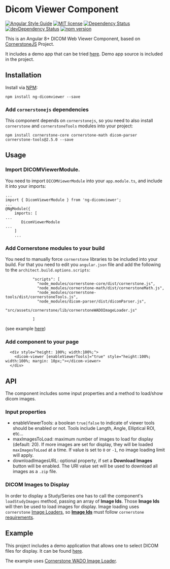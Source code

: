 # Dicom Viewer Component

[![Angular Style Guide](https://mgechev.github.io/angular2-style-guide/images/badge.svg)](https://angular.io/styleguide)
[![MIT license](http://img.shields.io/badge/license-MIT-brightgreen.svg)](http://opensource.org/licenses/MIT)
[![Dependency Status](https://david-dm.org/fourctv/dicomViewerLib.svg)](https://david-dm.org/fourctv/dicomViewerLib)
[![devDependency Status](https://david-dm.org/fourctv/dicomViewerLib/dev-status.svg)](https://david-dm.org/fourctv/dicomViewerLib#info=devDependencies)
[![npm version](https://badge.fury.io/js/dicomViewerLib.svg)](https://badge.fury.io/js/ng-dicomviewer)

This is an Angular 8+ DICOM Web Viewer Component, based on [CornerstoneJS](https://github.com/cornerstonejs) Project.

It includes a demo app that can be tried [here](https://fourctv.github.io/dicomViewerDemo/). Demo app source is included in the project.

## Installation

Install via [NPM](https://www.npmjs.com):
```
npm install ng-dicomviewer --save
```

### Add `cornerstonejs` dependencies

This component depends on `cornerstonejs`, so you need to also install `cornerstone` and `cornerstoneTools` modules into your project:
```
npm install cornerstone-core cornerstone-math dicom-parser cornerstone-tools@2.5.0 --save
```

## Usage

### Import **DICOMViewerModule**.

You need to import `DICOMViewerModule` into your `app.module.ts`, and include it into your imports:
```
...
import { DicomViewerModule } from 'ng-dicomviewer';
...
@NgModule({
    imports: [
...
       DicomViewerModule
...
    ]
    ...
```

### Add Cornerstone modules to your build

You need to manually force `cornerstone` libraries to be included into your build. For that you need to edit you `angular.json` file and add the following to the `architect.build.options.scripts`:
```
            "scripts": [
              "node_modules/cornerstone-core/dist/cornerstone.js",
              "node_modules/cornerstone-math/dist/cornerstoneMath.js",
              "node_modules/cornerstone-tools/dist/cornerstoneTools.js",
              "node_modules/dicom-parser/dist/dicomParser.js",
              "src/assets/cornerstone/lib/cornerstoneWADOImageLoader.js"
      
            ]
```

(see example [here](https://github.com/fourctv/dicomViewerLib/blob/master/angular.json))

### Add component to your page

```
  <div style="height: 100%; width:100%;">
    <dicom-viewer [enableViewerTools]="true" style="height:100%; width:100%; margin: 10px;"></dicom-viewer>
  </div>
```

## API

The component includes some input properties and a method to load/show dicom images.

### Input properties

- enableViewerTools: a boolean `true|false` to indicate of viewer tools should be enabled or not. Tools include Langth, Angle, Elliptical ROI, etc...
- maxImagesToLoad: maximum number of images to load for display (default: 20). If more images are set for display, they will be loaded `maxImagesToLoad` at a time. If value is set to `0` or `-1`, no image loading limit will apply.
- downloadImagesURL: optional property, if set a **Download Images** button will be enabled. The URI value set will be used to download all images as a `.zip` file.

### DICOM Images to Display

In order to display a Study/Series one has to call the component's `loadStudyImages` method, passing an array of **Image Ids**. Those **Image Ids** will then be used to load images for display. Image loading uses `cornerstone` [Image Loaders](https://github.com/cornerstonejs/cornerstone/wiki/ImageLoader), so **[Image Ids](https://github.com/cornerstonejs/cornerstone/wiki/ImageIds)** must follow `cornerstone` [requirements](https://github.com/cornerstonejs/cornerstone/wiki/ImageIds).

## Example

This project includes a demo application that allows one to select DICOM files for display. It can be found [here](https://github.com/fourctv/dicomViewerLib/blob/master/src/app/app.component.ts).

The example uses [Cornerstone WADO Image Loader](https://github.com/cornerstonejs/cornerstoneWADOImageLoader).

